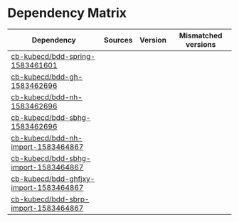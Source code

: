 # Dependency Matrix

Dependency | Sources | Version | Mismatched versions
---------- | ------- | ------- | -------------------
[cb-kubecd/bdd-spring-1583461601](https://github.com/cb-kubecd/bdd-spring-1583461601.git) |  | []() | 
[cb-kubecd/bdd-gh-1583462696](https://github.com/cb-kubecd/bdd-gh-1583462696.git) |  | []() | 
[cb-kubecd/bdd-nh-1583462696](https://github.com/cb-kubecd/bdd-nh-1583462696.git) |  | []() | 
[cb-kubecd/bdd-sbhg-1583462696](https://github.com/cb-kubecd/bdd-sbhg-1583462696.git) |  | []() | 
[cb-kubecd/bdd-nh-import-1583464867](https://github.com/cb-kubecd/bdd-nh-import-1583464867.git) |  | []() | 
[cb-kubecd/bdd-sbhg-import-1583464867](https://github.com/cb-kubecd/bdd-sbhg-import-1583464867.git) |  | []() | 
[cb-kubecd/bdd-ghfjxy-import-1583464867](https://github.com/cb-kubecd/bdd-ghfjxy-import-1583464867.git) |  | []() | 
[cb-kubecd/bdd-sbrp-import-1583464867](https://github.com/cb-kubecd/bdd-sbrp-import-1583464867.git) |  | []() | 
